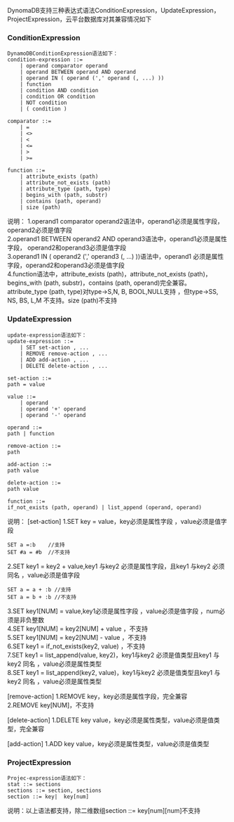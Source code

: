 

DynomaDB支持三种表达式语法ConditionExpression，UpdateExpression，ProjectExpression，云平台数据库对其兼容情况如下
### ConditionExpression
```
DynamoDBConditionExpression语法如下：
condition-expression ::=
    | operand comparator operand
    | operand BETWEEN operand AND operand
    | operand IN ( operand (',' operand (, ...) ))
    | function 
    | condition AND condition 
    | condition OR condition
    | NOT condition 
    | ( condition )

comparator ::=
    | = 
    | <>
    | <
    | <= 
    | >
    | >=

function ::=
    | attribute_exists (path) 
    | attribute_not_exists (path) 
    | attribute_type (path, type) 
    | begins_with (path, substr) 
    | contains (path, operand)
    | size (path)

```
说明：
1.operand1 comparator operand2语法中，operand1必须是属性字段，operand2必须是值字段 <br>
2.operand1 BETWEEN operand2 AND operand3语法中，operand1必须是属性字段， operand2和operand3必须是值字段 <br>
3.operand1 IN ( operand2 (',' operand3 (, ...) ))语法中，operand1 必须是属性字段，operand2和operand3必须是值字段<br>
4.function语法中，attribute_exists (path)，attribute_not_exists (path)，begins_with (path, substr)，contains (path, operand)完全兼容。attribute_type (path, type)对type->S,N, B, BOOL,NULL支持 ，但type->SS, NS, BS, L,M 不支持。size (path)不支持


### UpdateExpression
```
update-expression语法如下：
update-expression ::=
    | SET set-action , ... 
    | REMOVE remove-action , ...  
    | ADD add-action , ... 
    | DELETE delete-action , ...

set-action ::=
path = value

value ::=
    | operand
    | operand '+' operand 
    | operand '-' operand

operand ::=
path | function

remove-action ::=
path

add-action ::=
path value

delete-action ::=
path value 

function ::=
if_not_exists (path, operand) | list_append (operand, operand)
```
说明：
[set-action]
1.SET key = value，key必须是属性字段 ，value必须是值字段 
```
SET a =:b    //支持
SET #a = #b  //不支持
```

2.SET key1 = key2 + value,key1 与key2 必须是属性字段，且key1 与key2 必须同名 ，value必须是值字段 
```
SET a = a + :b //支持
SET a = b + :b //不支持
```

3.SET key1[NUM] = value,key1必须是属性字段  ，value必须是值字段  ，num必须是非负整数<br>
4.SET key1[NUM] = key2[NUM] + value ，不支持<br>
5.SET key1[NUM] = key2[NUM] - value ，不支持<br>
6.SET key1 = if_not_exists(key2, value) ，不支持<br>
7.SET key1 = list_append(value, key2)，key1与key2 必须是值类型且key1 与key2 同名 ，value必须是属性类型<br>
8.SET key1 = list_append(key2, value)，key1与key2 必须是值类型且key1 与key2 同名 ，value必须是属性类型

[remove-action]
1.REMOVE key，key必须是属性字段，完全兼容<br>
2.REMOVE key[NUM]，不支持

[delete-action]
1.DELETE key value，key必须是属性类型，value必须是值类型，完全兼容

[add-action]
1.ADD key value，key必须是属性类型，value必须是值类型 

### ProjectExpression
```
Projec-expression语法如下：
stat ::= sections
sections ::= section, sections
section ::= key|  key[num]
```
说明：以上语法都支持，除二维数组section ::= key[num][num]不支持
